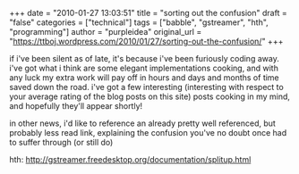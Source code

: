 +++
date = "2010-01-27 13:03:51"
title = "sorting out the confusion"
draft = "false"
categories = ["technical"]
tags = ["babble", "gstreamer", "hth", "programming"]
author = "purpleidea"
original_url = "https://ttboj.wordpress.com/2010/01/27/sorting-out-the-confusion/"
+++

if i've been silent as of late, it's because i've been furiously coding away. i've got what i think are some elegant implementations cooking, and with any luck my extra work will pay off in hours and days and months of time saved down the road. i've got a few interesting (interesting with respect to your average rating of the blog posts on this site) posts cooking in my mind, and hopefully they'll appear shortly!

in other news, i'd like to reference an already pretty well referenced, but probably less read link, explaining the confusion you've no doubt once had to suffer through (or still do)

hth: <span style="background-color:#ffffff;"><a href="http://gstreamer.freedesktop.org/documentation/splitup.html">http://gstreamer.freedesktop.org/documentation/splitup.html</a></span>

